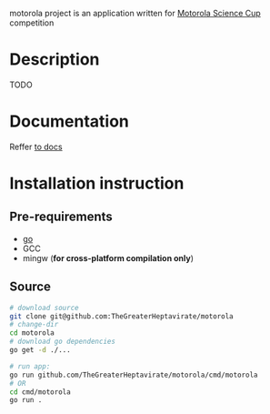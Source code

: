 motorola project is an application written for
[Motorola Science Cup](https://science-cup.pl/) competition

# Description

TODO

# Documentation

Reffer [to docs](./docs)

# Installation instruction

## Pre-requirements

- [go](https://go.dev)
- GCC
- mingw (**for cross-platform compilation only**)

## Source

```sh
# download source
git clone git@github.com:TheGreaterHeptavirate/motorola
# change-dir
cd motorola
# download go dependencies
go get -d ./...

# run app:
go run github.com/TheGreaterHeptavirate/motorola/cmd/motorola
# OR
cd cmd/motorola
go run .
```

